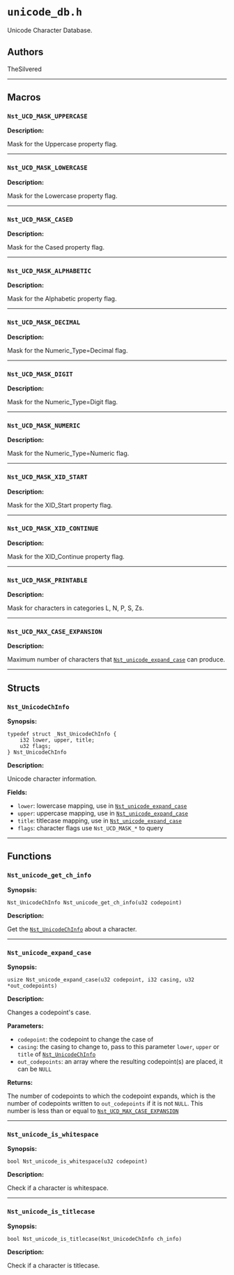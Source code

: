 # `unicode_db.h`

Unicode Character Database.

## Authors

TheSilvered

---

## Macros

### `Nst_UCD_MASK_UPPERCASE`

**Description:**

Mask for the Uppercase property flag.

---

### `Nst_UCD_MASK_LOWERCASE`

**Description:**

Mask for the Lowercase property flag.

---

### `Nst_UCD_MASK_CASED`

**Description:**

Mask for the Cased property flag.

---

### `Nst_UCD_MASK_ALPHABETIC`

**Description:**

Mask for the Alphabetic property flag.

---

### `Nst_UCD_MASK_DECIMAL`

**Description:**

Mask for the Numeric_Type=Decimal flag.

---

### `Nst_UCD_MASK_DIGIT`

**Description:**

Mask for the Numeric_Type=Digit flag.

---

### `Nst_UCD_MASK_NUMERIC`

**Description:**

Mask for the Numeric_Type=Numeric flag.

---

### `Nst_UCD_MASK_XID_START`

**Description:**

Mask for the XID_Start property flag.

---

### `Nst_UCD_MASK_XID_CONTINUE`

**Description:**

Mask for the XID_Continue property flag.

---

### `Nst_UCD_MASK_PRINTABLE`

**Description:**

Mask for characters in categories L, N, P, S, Zs.

---

### `Nst_UCD_MAX_CASE_EXPANSION`

**Description:**

Maximum number of characters that
[`Nst_unicode_expand_case`](c_api-unicode_db.md#nst_unicode_expand_case) can
produce.

---

## Structs

### `Nst_UnicodeChInfo`

**Synopsis:**

```better-c
typedef struct _Nst_UnicodeChInfo {
    i32 lower, upper, title;
    u32 flags;
} Nst_UnicodeChInfo
```

**Description:**

Unicode character information.

**Fields:**

- `lower`: lowercase mapping, use in
  [`Nst_unicode_expand_case`](c_api-unicode_db.md#nst_unicode_expand_case)
- `upper`: uppercase mapping, use in
  [`Nst_unicode_expand_case`](c_api-unicode_db.md#nst_unicode_expand_case)
- `title`: titlecase mapping, use in
  [`Nst_unicode_expand_case`](c_api-unicode_db.md#nst_unicode_expand_case)
- `flags`: character flags use `Nst_UCD_MASK_*` to query

---

## Functions

### `Nst_unicode_get_ch_info`

**Synopsis:**

```better-c
Nst_UnicodeChInfo Nst_unicode_get_ch_info(u32 codepoint)
```

**Description:**

Get the [`Nst_UnicodeChInfo`](c_api-unicode_db.md#nst_unicodechinfo) about a
character.

---

### `Nst_unicode_expand_case`

**Synopsis:**

```better-c
usize Nst_unicode_expand_case(u32 codepoint, i32 casing, u32 *out_codepoints)
```

**Description:**

Changes a codepoint's case.

**Parameters:**

- `codepoint`: the codepoint to change the case of
- `casing`: the casing to change to, pass to this parameter `lower`, `upper` or
  `title` of [`Nst_UnicodeChInfo`](c_api-unicode_db.md#nst_unicodechinfo)
- `out_codepoints`: an array where the resulting codepoint(s) are placed, it can
  be `NULL`

**Returns:**

The number of codepoints to which the codepoint expands, which is the number of
codepoints written to `out_codepoints` if it is not `NULL`. This number is less
than or equal to
[`Nst_UCD_MAX_CASE_EXPANSION`](c_api-unicode_db.md#nst_ucd_max_case_expansion)

---

### `Nst_unicode_is_whitespace`

**Synopsis:**

```better-c
bool Nst_unicode_is_whitespace(u32 codepoint)
```

**Description:**

Check if a character is whitespace.

---

### `Nst_unicode_is_titlecase`

**Synopsis:**

```better-c
bool Nst_unicode_is_titlecase(Nst_UnicodeChInfo ch_info)
```

**Description:**

Check if a character is titlecase.
